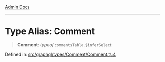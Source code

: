 [Admin Docs](/)

***

# Type Alias: Comment

> **Comment**: *typeof* `commentsTable.$inferSelect`

Defined in: [src/graphql/types/Comment/Comment.ts:4](https://github.com/syedali237/talawa-api/blob/691786dc98e76819737c41ef0af34983792105fd/src/graphql/types/Comment/Comment.ts#L4)

